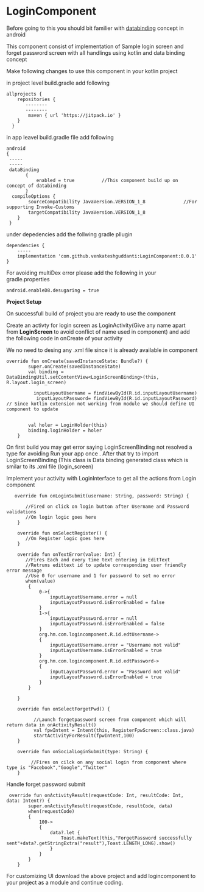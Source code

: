 # LoginComponent

Before going to this you should bit familier with [databinding](https://developer.android.com/topic/libraries/data-binding/) concept in android 

This component consist of implementation of Sample login screen and forget password screen with all handlings using kotlin and data binding concept

Make following changes to use this component in your kotlin project

in project level build.gradle add following
```
allprojects {
    repositories {
       --------        
       --------
        maven { url 'https://jitpack.io' } 
    }
  }
  ```
  in app leavel build.gradle file add following
```
android
{
 -----
 -----
 dataBinding
       {
           enabled = true          //This component build up on concept of databinding 
       }
  compileOptions {
        sourceCompatibility JavaVersion.VERSION_1_8              //For supporting Invoke-Customs
        targetCompatibility JavaVersion.VERSION_1_8
    }
 }
```     
under depedencies add the follwing gradle pllugin

```
dependencies {
    -----
    implementation 'com.github.venkateshguddanti:LoginComponent:0.0.1'
}
```
For avoiding multiDex error please add the following in your gradle.properties

```
android.enableD8.desugaring = true
```
**Project Setup**

On successfull build of project you are ready to use the component

Create an activty for login screen as LoginActivity(Give any name apart from **LoginScreen** to avoid conflict of name used in component)
and add the following code in onCreate of your activity

We no need to desing any .xml file since it is already available in component


```
override fun onCreate(savedInstanceState: Bundle?) {
        super.onCreate(savedInstanceState)
        val binding = DataBindingUtil.setContentView<LoginScreenBinding>(this, R.layout.login_screen)
        
          inputLayoutUsername = findViewById(R.id.inputLayoutUsername)
           inputLayoutPassword= findViewById(R.id.inputLayoutPassword)   // Since kotlin extension not working from module we should define UI component to update
        
    
        val holer = LoginHolder(this)
        binding.loginHolder = holer
    }
```
On first build you may get error saying LoginScreenBinding not resolved a type for avoiding Run your app once . After that try to import LoginScreenBinding (This class is Data binding generated class which is smilar to its .xml file (login_screen)

Implement your activity with LoginInterface to get all the actions from Login component 

```
   override fun onLoginSubmit(username: String, password: String) {

       //Fired on click on login button after Username and Password validations
       //On login logic goes here
    }

    override fun onSelectRegister() {
       //On Register logic goes here
    }

    override fun onTextError(value: Int) {
       //Fires Each and every time text entering in EditText 
       //Retruns edittext id to update corresponding user friendly error message
       //Use 0 for username and 1 for password to set no error
       when(value)
        {
            0->{
                inputLayoutUsername.error = null
                inputLayoutPassword.isErrorEnabled = false
            }
            1->{
                inputLayoutPassword.error = null
                inputLayoutPassword.isErrorEnabled = false
            }
            org.hm.com.logincomponent.R.id.edtUsername->
            {
                inputLayoutUsername.error = "Username not valid"
                inputLayoutUsername.isErrorEnabled = true
            }
            org.hm.com.logincomponent.R.id.edtPassword->
            {
                inputLayoutPassword.error = "Password not valid"
                inputLayoutPassword.isErrorEnabled = true
            }
        }

    }

    override fun onSelectForgetPwd() {

          //Launch forgetpassword screen from component which will return data in onActivityResult()
          val fpwIntent = Intent(this, RegisterFpwScreen::class.java)
          startActivityForResult(fpwIntent,100)
    }

    override fun onSocialLoginSubmit(type: String) {

         //Fires on cilck on any social login from component where type is "Facebook","Google","Twitter"
    }
```
Handle forget password submit 

```
 override fun onActivityResult(requestCode: Int, resultCode: Int, data: Intent?) {
        super.onActivityResult(requestCode, resultCode, data)
        when(requestCode)
        {
            100->
            {
                data?.let {
                    Toast.makeText(this,"ForgetPassword successfully sent"+data?.getStringExtra("result"),Toast.LENGTH_LONG).show()
                }
            }
        }
    }
  ```
  
  For customizing UI download the above project and add logincomponent to your project as a module and continue coding.
  
  
  
